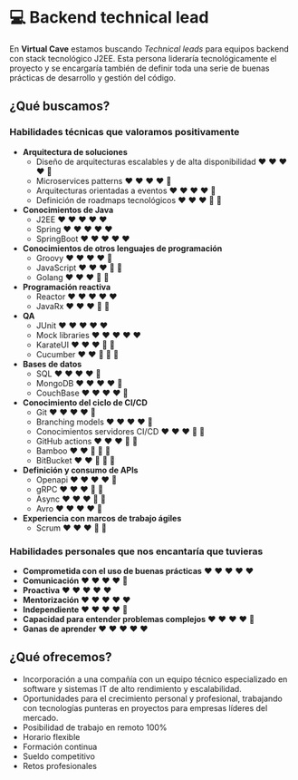 
# :computer: Backend technical lead

En **Virtual Cave** estamos buscando *Technical leads* para equipos backend con stack tecnológico J2EE. Esta persona lideraría tecnológicamente el proyecto y se encargaría también de definir toda una serie de buenas prácticas de desarrollo y gestión del código.

## ¿Qué buscamos?

### Habilidades técnicas que valoramos positivamente

- **Arquitectura de soluciones**
  - Diseño de arquitecturas escalables y de alta disponibilidad :heart: :heart: :heart: :heart: :blue_heart:
  - Microservices patterns :heart: :heart: :heart: :heart: :blue_heart:
  - Arquitecturas orientadas a eventos :heart: :heart: :heart: :heart: :blue_heart:
  - Definición de roadmaps tecnológicos :heart: :heart: :heart: :blue_heart: :blue_heart:
- **Conocimientos de Java**
  - J2EE :heart: :heart: :heart: :heart: :heart:
  - Spring :heart: :heart: :heart: :heart: :heart:
  - SpringBoot :heart: :heart: :heart: :heart: :heart:
- **Conocimientos de otros lenguajes de programación**
  - Groovy :heart: :heart: :heart: :heart: :blue_heart:
  - JavaScript :heart: :heart: :heart: :blue_heart: :blue_heart:
  - Golang :heart: :heart: :heart: :blue_heart: :blue_heart:
- **Programación reactiva**
  - Reactor :heart: :heart: :heart: :heart: :heart:
  - JavaRx :heart: :heart: :heart: :blue_heart: :blue_heart:
- **QA** 
  - JUnit :heart: :heart: :heart: :heart: :heart:
  - Mock libraries :heart: :heart: :heart: :heart: :heart:
  - KarateUI :heart: :heart: :heart: :blue_heart: :blue_heart:
  - Cucumber :heart: :heart: :blue_heart: :blue_heart: :blue_heart:
- **Bases de datos**
  - SQL :heart: :heart: :heart: :heart: :blue_heart:
  - MongoDB :heart: :heart: :heart: :heart: :blue_heart:
  - CouchBase :heart: :heart: :heart: :heart: :blue_heart:
- **Conocimiento del ciclo de CI/CD**
  - Git :heart: :heart: :heart: :heart: :blue_heart:  
  - Branching models :heart: :heart: :heart: :heart: :blue_heart:  
  - Conocimientos servidores CI/CD :heart: :heart: :heart: :blue_heart: :blue_heart:  
  - GitHub actions :heart: :heart: :heart: :blue_heart: :blue_heart:  
  - Bamboo :heart: :heart: :blue_heart: :blue_heart: :blue_heart:
  - BitBucket :heart: :heart: :blue_heart: :blue_heart: :blue_heart:  
- **Definición y consumo de APIs**
  - Openapi :heart: :heart: :heart: :heart: :blue_heart:
  - gRPC :heart: :heart: :heart: :blue_heart: :blue_heart:
  - Async :heart: :heart: :heart: :blue_heart: :blue_heart:
  - Avro :heart: :heart: :heart: :heart: :blue_heart:
- **Experiencia con marcos de trabajo ágiles** 
  - Scrum :heart: :heart: :heart: :blue_heart: :blue_heart:

### Habilidades personales que nos encantaría que tuvieras
- **Comprometida con el uso de buenas prácticas** :heart: :heart: :heart: :heart: :heart:
- **Comunicación** :heart: :heart: :heart: :heart: :blue_heart:
- **Proactiva** :heart: :heart: :heart: :heart: :heart:
- **Mentorización** :heart: :heart: :heart: :heart: :heart:
- **Independiente** :heart: :heart: :heart: :heart: :blue_heart:
- **Capacidad para entender problemas complejos** :heart: :heart: :heart: :heart: :blue_heart:
- **Ganas de aprender** :heart: :heart: :heart: :heart: :heart:

## ¿Qué ofrecemos?

- Incorporación a una compañía con un equipo técnico especializado en software y sistemas IT de alto rendimiento y escalabilidad.
- Oportunidades para el crecimiento personal y profesional, trabajando con tecnologías punteras en proyectos para empresas líderes del mercado.
- Posibilidad de trabajo en remoto 100%
- Horario flexible
- Formación continua
- Sueldo competitivo
- Retos profesionales
